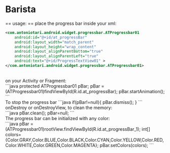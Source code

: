 Barista
=======

== usage: ==
place the progress bar inside your xml:<br>
```xml
<com.antoniotari.android.widget.progressbar.ATProgressbar01
    android:id="@+id/at_progressBar"
    android:layout_width="match_parent"
    android:layout_height="wrap_content"
    android:layout_alignParentBottom="true"
    android:layout_alignParentLeft="true"
    android:text="@+id/ProgressTextView01" >
</com.antoniotari.android.widget.progressbar.ATProgressbar01>
```
<br>
on your Activity or Fragment:<br>
```java
protected ATProgressbar01 pBar;
pBar = (ATProgressbar01)findViewById(R.id.at_progressBar);
pBar.startAnimation();
```

<br>
To stop the progress bar
```java
if(pBar!=null){
    pBar.dismiss();
}
```
<br>
onDestroy or onDestroyView, to clean the memory:<br>
```java
pBar.clean();
pBar=null;
```
<br>
The progress bar can be initialized with any color:<br>
```java
pBar = (ATProgressbar01)rootView.findViewById(R.id.at_progressBar_1);
int[] colors={Color.GRAY,Color.BLUE,Color.BLACK,Color.CYAN,Color.YELLOW,Color.RED,Color.WHITE,Color.GREEN,Color.MAGENTA};
pBar.setColors(colors);
```
